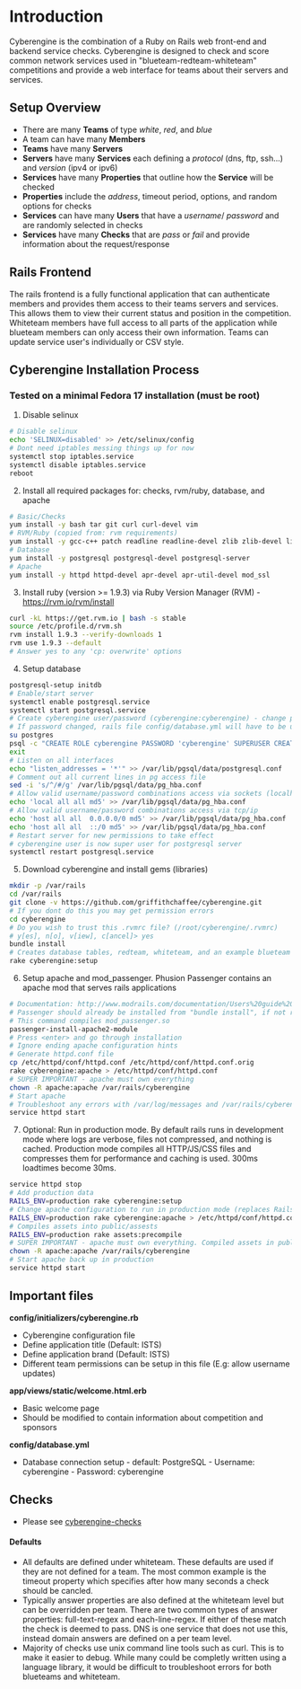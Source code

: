 # Introduction

Cyberengine is the combination of a Ruby on Rails web front-end and backend service checks. Cyberengine is designed to check and score common network services used in "blueteam-redteam-whiteteam" competitions and provide a web interface for teams about their servers and services.


## Setup Overview

* There are many **Teams** of type _white_, _red_, and _blue_
* A team can have many **Members** 
* **Teams** have many **Servers**
* **Servers** have many **Services** each defining a _protocol_ (dns, ftp, ssh...) and _version_ (ipv4 or ipv6) 
* **Services** have many **Properties** that outline how the **Service** will be checked
* **Properties** include the _address_, timeout period, options, and random options for checks
* **Services** can have many **Users** that have a _username_/ _password_ and are randomly selected in checks
* **Services** have many **Checks** that are _pass_ or _fail_ and provide information about the request/response


## Rails Frontend

The rails frontend is a fully functional application that can authenticate members and provides them access to their teams servers and services. This allows them to view their current status and position in the competition. Whiteteam members have full access to all parts of the application while blueteam members can only access their own information. Teams can update service user's individually or CSV style. 


## Cyberengine Installation Process 
### Tested on a minimal Fedora 17 installation (must be root)

1. Disable selinux
```bash
# Disable selinux
echo 'SELINUX=disabled' >> /etc/selinux/config
# Dont need iptables messing things up for now
systemctl stop iptables.service
systemctl disable iptables.service
reboot
```

2. Install all required packages for: checks, rvm/ruby, database, and apache
```bash
# Basic/Checks
yum install -y bash tar git curl curl-devel vim
# RVM/Ruby (copied from: rvm requirements) 
yum install -y gcc-c++ patch readline readline-devel zlib zlib-devel libyaml-devel libffi-devel openssl-devel make bzip2 autoconf automake libtool bison iconv-devel
# Database
yum install -y postgresql postgresql-devel postgresql-server
# Apache
yum install -y httpd httpd-devel apr-devel apr-util-devel mod_ssl
```

3. Install ruby (version >= 1.9.3) via Ruby Version Manager (RVM) - https://rvm.io/rvm/install
```bash
curl -kL https://get.rvm.io | bash -s stable
source /etc/profile.d/rvm.sh
rvm install 1.9.3 --verify-downloads 1
rvm use 1.9.3 --default
# Answer yes to any 'cp: overwrite' options
```

4. Setup database
```bash
postgresql-setup initdb
# Enable/start server
systemctl enable postgresql.service
systemctl start postgresql.service
# Create cyberengine user/password (cyberengine:cyberengine) - change password in competition
# If password changed, rails file config/database.yml will have to be updated
su postgres
psql -c "CREATE ROLE cyberengine PASSWORD 'cyberengine' SUPERUSER CREATEDB CREATEROLE INHERIT LOGIN"
exit
# Listen on all interfaces
echo "listen_addresses = '*'" >> /var/lib/pgsql/data/postgresql.conf 
# Comment out all current lines in pg access file
sed -i 's/^/#/g' /var/lib/pgsql/data/pg_hba.conf
# Allow valid username/password combinations access via sockets (localhost)
echo 'local all all md5' >> /var/lib/pgsql/data/pg_hba.conf 
# Allow valid username/password combinations access via tcp/ip
echo 'host all all  0.0.0.0/0 md5' >> /var/lib/pgsql/data/pg_hba.conf 
echo 'host all all  ::/0 md5' >> /var/lib/pgsql/data/pg_hba.conf 
# Restart server for new permissions to take effect
# cyberengine user is now super user for postgresql server
systemctl restart postgresql.service
```

5. Download cyberengine and install gems (libraries)
```bash
mkdir -p /var/rails
cd /var/rails
git clone -v https://github.com/griffithchaffee/cyberengine.git
# If you dont do this you may get permission errors
cd cyberengine
# Do you wish to trust this .rvmrc file? (/root/cyberengine/.rvmrc)
# y[es], n[o], v[iew], c[ancel]> yes
bundle install
# Creates database tables, redteam, whiteteam, and an example blueteam
rake cyberengine:setup
```

6. Setup apache and mod_passenger. Phusion Passenger contains an apache mod that serves rails applications
```bash
# Documentation: http://www.modrails.com/documentation/Users%20guide%20Apache.html
# Passenger should already be installed from "bundle install", if not run: gem install passenger
# This command compiles mod_passenger.so
passenger-install-apache2-module
# Press <enter> and go through installation
# Ignore ending apache configuration hints
# Generate httpd.conf file
cp /etc/httpd/conf/httpd.conf /etc/httpd/conf/httpd.conf.orig
rake cyberengine:apache > /etc/httpd/conf/httpd.conf
# SUPER IMPORTANT - apache must own everything
chown -R apache:apache /var/rails/cyberengine 
# Start apache
# Troubleshoot any errors with /var/log/messages and /var/rails/cyberengine/log/apache_error.log
service httpd start
```

7. Optional: Run in production mode. By default rails runs in development mode where logs are verbose, files not compressed, and nothing is cached. Production mode compiles all HTTP/JS/CSS files and compresses them for performance and caching is used. 300ms loadtimes become 30ms.
```bash
service httpd stop
# Add production data
RAILS_ENV=production rake cyberengine:setup
# Change apache configuration to run in production mode (replaces RailsEnv option)
RAILS_ENV=production rake cyberengine:apache > /etc/httpd/conf/httpd.conf
# Compiles assets into public/assests 
RAILS_ENV=production rake assets:precompile
# SUPER IMPORTANT - apache must own everything. Compiled assets in public/assets are owned by root by default and will cause errors.
chown -R apache:apache /var/rails/cyberengine 
# Start apache back up in production
service httpd start
```

## Important files

**config/initializers/cyberengine.rb**
* Cyberengine configuration file
* Define application title (Default: ISTS)
* Define application brand (Default: ISTS)
* Different team permissions can be setup in this file (E.g: allow username updates)

**app/views/static/welcome.html.erb** 
* Basic welcome page
* Should be modified to contain information about competition and sponsors

**config/database.yml**
* Database connection setup - default: PostgreSQL - Username: cyberengine - Password: cyberengine


## Checks
* Please see [cyberengine-checks](https://github.com/griffithchaffee/cyberengine-checks)

#### Defaults
* All defaults are defined under whiteteam. These defaults are used if they are not defined for a team. The most common example is the timeout property which specifies after how many seconds a check should be cancled.
* Typically answer properties are also defined at the whiteteam level but can be overridden per team. There are two common types of answer properties: full-text-regex and each-line-regex. If either of these match the check is deemed to pass. DNS is one service that does not use this, instead domain answers are defined on a per team level.
* Majority of checks use unix command line tools such as curl. This is to make it easier to debug. While many could be completly written using a language library, it would be difficult to troubleshoot errors for both blueteams and whiteteam.

